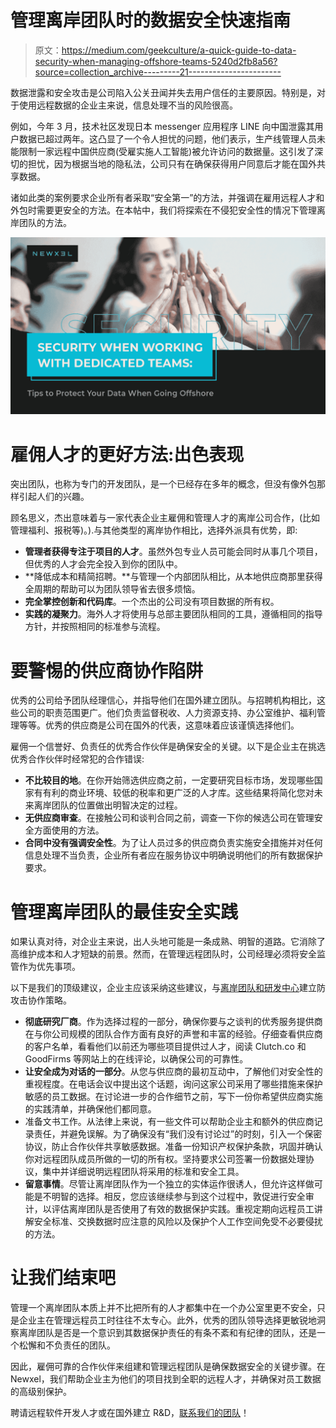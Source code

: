 # 管理离岸团队时的数据安全快速指南

> 原文：<https://medium.com/geekculture/a-quick-guide-to-data-security-when-managing-offshore-teams-5240d2fb8a56?source=collection_archive---------21----------------------->

数据泄露和安全攻击是公司陷入公关丑闻并失去用户信任的主要原因。特别是，对于使用远程数据的企业主来说，信息处理不当的风险很高。

例如，今年 3 月，技术社区发现日本 messenger 应用程序 LINE 向中国泄露其用户数据已超过两年。这凸显了一个令人担忧的问题，他们表示，生产线管理人员未能限制一家远程中国供应商(受雇实施人工智能)被允许访问的数据量。这引发了深切的担忧，因为根据当地的隐私法，公司只有在确保获得用户同意后才能在国外共享数据。

诸如此类的案例要求企业所有者采取“安全第一”的方法，并强调在雇用远程人才和外包时需要更安全的方法。在本帖中，我们将探索在不侵犯安全性的情况下管理离岸团队的方法。

![](img/601ffb40bf27ff2400954e744e48b9e2.png)

# 雇佣人才的更好方法:出色表现

突出团队，也称为专门的开发团队，是一个已经存在多年的概念，但没有像外包那样引起人们的兴趣。

顾名思义，杰出意味着与一家代表企业主雇佣和管理人才的离岸公司合作，(比如管理福利、报税等)。).与其他类型的离岸协作相比，选择外派具有优势，即:

*   **管理者获得专注于项目的人才**。虽然外包专业人员可能会同时从事几个项目，但优秀的人才会完全投入到你的团队中。
*   **降低成本和精简招聘。**与管理一个内部团队相比，从本地供应商那里获得全周期的帮助可以为团队领导省去很多烦恼。
*   **完全掌控创新和代码库**。一个杰出的公司没有项目数据的所有权。
*   **实践的凝聚力**。海外人才将使用与总部主要团队相同的工具，遵循相同的指导方针，并按照相同的标准参与流程。

# 要警惕的供应商协作陷阱

优秀的公司给予团队经理信心，并指导他们在国外建立团队。与招聘机构相比，这些公司的职责范围更广。他们负责监督税收、人力资源支持、办公室维护、福利管理等等。优秀的供应商是公司在国外的代表，这意味着应该谨慎选择他们。

雇佣一个信誉好、负责任的优秀合作伙伴是确保安全的关键。以下是企业主在挑选优秀合作伙伴时经常犯的合作错误:

*   **不比较目的地**。在你开始筛选供应商之前，一定要研究目标市场，发现哪些国家有有利的商业环境、较低的税率和更广泛的人才库。这些结果将简化您对未来离岸团队的位置做出明智决定的过程。
*   **无供应商审查**。在接触公司和谈判合同之前，调查一下你的候选公司在管理安全方面使用的方法。
*   **合同中没有强调安全性**。为了让人员过多的供应商负责实施安全措施并对任何信息处理不当负责，企业所有者应在服务协议中明确说明他们的所有数据保护要求。

# 管理离岸团队的最佳安全实践

如果认真对待，对企业主来说，出人头地可能是一条成熟、明智的道路。它消除了高维护成本和人才短缺的前景。然而，在管理远程团队时，公司经理必须将安全监管作为优先事项。

以下是我们的顶级建议，企业主应该采纳这些建议，与[离岸团队和研发中心](https://newxel.com/your-r-d-center-in-ukraine/)建立防攻击协作策略。

*   **彻底研究厂商**。作为选择过程的一部分，确保你要与之谈判的优秀服务提供商在与你公司规模的团队合作方面有良好的声誉和丰富的经验。仔细查看供应商的客户名单，看看他们以前还为哪些项目提供过人才，阅读 Clutch.co 和 GoodFirms 等网站上的在线评论，以确保公司的可靠性。
*   **让安全成为对话的一部分**。从您与供应商的最初互动中，了解他们对安全性的重视程度。在电话会议中提出这个话题，询问这家公司采用了哪些措施来保护敏感的员工数据。在讨论进一步的合作细节之前，写下一份你希望供应商实施的实践清单，并确保他们都同意。
*   准备文书工作。从法律上来说，有一些文件可以帮助企业主和额外的供应商记录责任，并避免误解。为了确保没有“我们没有讨论过”的时刻，引入一个保密协议，防止合作伙伴共享敏感数据。准备一份知识产权保护条款，巩固并确认你对远程团队成员所做的一切的所有权。坚持要求公司签署一份数据处理协议，集中并详细说明远程团队将采用的标准和安全工具。
*   **留意事情**。尽管让离岸团队作为一个独立的实体运作很诱人，但允许这样做可能是不明智的选择。相反，您应该继续参与到这个过程中，敦促进行安全审计，以评估离岸团队是否使用了有效的数据保护实践。重视定期向远程员工讲解安全标准、交换数据时应注意的风险以及保护个人工作空间免受不必要侵扰的方法。

# 让我们结束吧

管理一个离岸团队本质上并不比把所有的人才都集中在一个办公室里更不安全，只是企业主在管理远程员工时往往不太专心。此外，优秀的团队领导选择更敏锐地洞察离岸团队是否是一个意识到其数据保护责任的有条不紊和有纪律的团队，还是一个松懈和不负责任的团队。

因此，雇佣可靠的合作伙伴来组建和管理远程团队是确保数据安全的关键步骤。在 Newxel，我们帮助企业主为他们的项目找到全职的远程人才，并确保对员工数据的高级别保护。

聘请远程软件开发人才或在国外建立 R&D，[联系我们的团队](https://newxel.com/book-a-call-with-newxel-team/)！